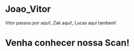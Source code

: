 # Joao_Vitor
Vitor passou por aqui!,
Zak aqui!,
Lucas aqui tambem!

<h1>Venha conhecer nossa Scan!</h1>

<h2>